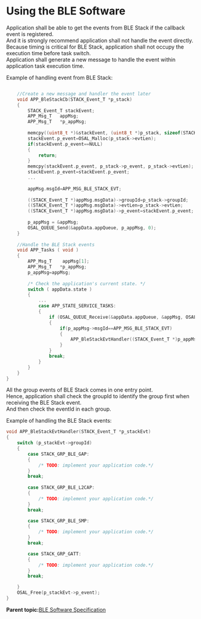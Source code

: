 # Using the BLE Software

Application shall be able to get the events from BLE Stack if the callback event is registered.<br />And it is strongly recommend application shall not handle the event directly.<br />Because timing is critical for BLE Stack, application shall not occupy the execution time before task switch.<br />Application shall generate a new message to handle the event within application task execution time.

Example of handling event from BLE Stack:

```c

    //Create a new message and handler the event later
    void APP_BleStackCb(STACK_Event_T *p_stack)
    {
        STACK_Event_T stackEvent;
        APP_Msg_T   appMsg;
        APP_Msg_T   *p_appMsg;
    
        memcpy((uint8_t *)&stackEvent, (uint8_t *)p_stack, sizeof(STACK_Event_T));
        stackEvent.p_event=OSAL_Malloc(p_stack->evtLen);
        if(stackEvent.p_event==NULL)
        {
            return;
        }
        memcpy(stackEvent.p_event, p_stack->p_event, p_stack->evtLen);
        stackEvent.p_event=stackEvent.p_event;
        ...
    
        appMsg.msgId=APP_MSG_BLE_STACK_EVT;
    
        ((STACK_Event_T *)appMsg.msgData)->groupId=p_stack->groupId;
        ((STACK_Event_T *)appMsg.msgData)->evtLen=p_stack->evtLen;
        ((STACK_Event_T *)appMsg.msgData)->p_event=stackEvent.p_event;
    
        p_appMsg = &appMsg;
        OSAL_QUEUE_Send(&appData.appQueue, p_appMsg, 0);
    }
    
    //Handle the BLE Stack events
    void APP_Tasks ( void )
    {
        APP_Msg_T    appMsg[1];
        APP_Msg_T   *p_appMsg;
        p_appMsg=appMsg;
    
        /* Check the application's current state. */
        switch ( appData.state )
        {
            ...
            case APP_STATE_SERVICE_TASKS:
            {
                if (OSAL_QUEUE_Receive(&appData.appQueue, &appMsg, OSAL_WAIT_FOREVER))
                {
                    if(p_appMsg->msgId==APP_MSG_BLE_STACK_EVT)
                    {
                        APP_BleStackEvtHandler((STACK_Event_T *)p_appMsg->msgData);
                    }
                }
                break;
            }
        }
    }
}
```

All the group events of BLE Stack comes in one entry point.<br />Hence, application shall check the groupId to identify the group first when receiving the BLE Stack event.<br />And then check the eventId in each group.

Example of handling the BLE Stack events:

```c
void APP_BleStackEvtHandler(STACK_Event_T *p_stackEvt)
{
    switch (p_stackEvt->groupId)
    {
        case STACK_GRP_BLE_GAP:
        {
            /* TODO: implement your application code.*/
        }
        break;
        
        case STACK_GRP_BLE_L2CAP:
        {
            /* TODO: implement your application code.*/
        }
        break;

        case STACK_GRP_BLE_SMP:
        {
            /* TODO: implement your application code.*/
        }
        break;

        case STACK_GRP_GATT:
        {
            /* TODO: implement your application code.*/
        }
        break;

    } 
    OSAL_Free(p_stackEvt->p_event);
}
```

**Parent topic:**[BLE Software Specification](GUID-DFE1CA7F-A3A4-45E7-8C93-8074C4AC5D05.md)

